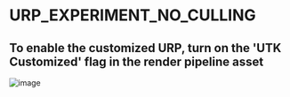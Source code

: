 # URP_EXPERIMENT_NO_CULLING
## To enable the customized URP, turn on the 'UTK Customized' flag in the render pipeline asset
![image](https://user-images.githubusercontent.com/47410228/117303738-01106800-aeb8-11eb-9423-0ba2bdf13f47.png)
